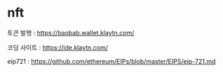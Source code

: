 # nft

토큰 발행 : https://baobab.wallet.klaytn.com/

코딩 사이트 : https://ide.klaytn.com/

eip721 : https://github.com/ethereum/EIPs/blob/master/EIPS/eip-721.md
